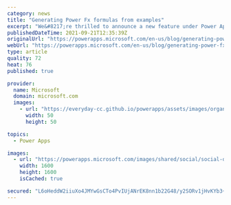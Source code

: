 ```yaml
---
category: news
title: "Generating Power Fx formulas from examples"
excerpt: "We&#8217;re thrilled to announce a new feature under Power Apps Ideas, example to formula or also known as programming by example, is now available in public preview!"
publishedDateTime: 2021-09-21T12:35:39Z
originalUrl: "https://powerapps.microsoft.com/en-us/blog/generating-power-fx-formulas-from-examples/"
webUrl: "https://powerapps.microsoft.com/en-us/blog/generating-power-fx-formulas-from-examples/"
type: article
quality: 72
heat: 76
published: true

provider:
  name: Microsoft
  domain: microsoft.com
  images:
    - url: "https://everyday-cc.github.io/powerapps/assets/images/organizations/microsoft.com-50x50.jpg"
      width: 50
      height: 50

topics:
  - Power Apps

images:
  - url: "https://powerapps.microsoft.com/images/shared/social/social-default-image.png"
    width: 1600
    height: 1600
    isCached: true

secured: "L6oHeddW2iiuXo4JMYwGsCTo4PvIUjANrEK8nn1b22G48/y2SORv1jHvKYb3+JNZUXqye4ailPjUqYUj2QtsTpiSTfkSVUpgl/+xDkv/Fkqti1ShZ6IWwdOOsnJZLmFe+H5hRbxmk9jMsylNi60g3KtPsiuD4Fr/vJfbj1JkQYqb3tA8eUHdER7O0b8Ju2PFgB/Vn8BZ9rnbcJJk0EmrcpaUoDoiVTwgZpNVYtxM7C9Ge1b0/bAZKnT2FRjFSwxly3tdq97d/TtWnkeivx1Ta0wWVJojTlcxIv0wnVL8cP8b6xew9LOxdvrU2sDg7Hc6EZPmENXuS5cbFR0ec3sn9Mg5mSLpCa27vkqldmJomBE=;S4iDX/PkY26UPiFSZA67Mg=="
---
```


